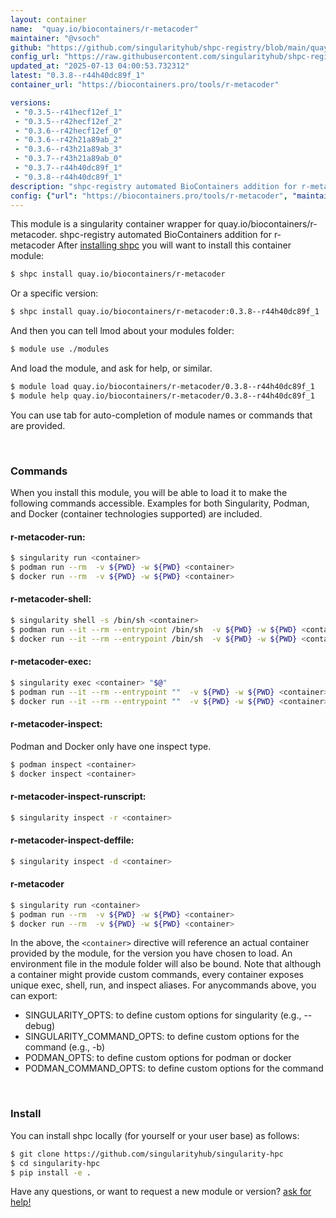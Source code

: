 ```yaml
---
layout: container
name:  "quay.io/biocontainers/r-metacoder"
maintainer: "@vsoch"
github: "https://github.com/singularityhub/shpc-registry/blob/main/quay.io/biocontainers/r-metacoder/container.yaml"
config_url: "https://raw.githubusercontent.com/singularityhub/shpc-registry/main/quay.io/biocontainers/r-metacoder/container.yaml"
updated_at: "2025-07-13 04:00:53.732312"
latest: "0.3.8--r44h40dc89f_1"
container_url: "https://biocontainers.pro/tools/r-metacoder"

versions:
 - "0.3.5--r41hecf12ef_1"
 - "0.3.5--r42hecf12ef_2"
 - "0.3.6--r42hecf12ef_0"
 - "0.3.6--r42h21a89ab_2"
 - "0.3.6--r43h21a89ab_3"
 - "0.3.7--r43h21a89ab_0"
 - "0.3.7--r44h40dc89f_1"
 - "0.3.8--r44h40dc89f_1"
description: "shpc-registry automated BioContainers addition for r-metacoder"
config: {"url": "https://biocontainers.pro/tools/r-metacoder", "maintainer": "@vsoch", "description": "shpc-registry automated BioContainers addition for r-metacoder", "latest": {"0.3.8--r44h40dc89f_1": "sha256:8da6bfcc1d037dbd040b91a80c8a4e1d2c51f5893b5dfc5b1ee741e77c2a6e12"}, "tags": {"0.3.5--r41hecf12ef_1": "sha256:8696246aa3556d541a75ec7bb7554db97bdfc3a513509cc3bbf4bf58fde44510", "0.3.5--r42hecf12ef_2": "sha256:014f333643f9a42999ff7c1296428e728315227f0fe4616564252563c195f906", "0.3.6--r42hecf12ef_0": "sha256:2f75d9904806ecc15a4049df0388875ddc815b4c66744e6083ba74adae49bda1", "0.3.6--r42h21a89ab_2": "sha256:a431956ce6c59b67e106ac7781174a3731aeaa6374d676d085ed875af270bc50", "0.3.6--r43h21a89ab_3": "sha256:fcb42d660e9446f88456a9e63fa0d0ea7dfa190409ff8893a4d9b5cdc5c8f7e1", "0.3.7--r43h21a89ab_0": "sha256:d571b5f003fe60ad542bd6112ab838736fced3d9d3c1eb358f731536224e9cf1", "0.3.7--r44h40dc89f_1": "sha256:e00cbf38c576b6b8e781f0dda9db0d307f3ade5bdddece3eb7d4189dcbec0f3f", "0.3.8--r44h40dc89f_1": "sha256:8da6bfcc1d037dbd040b91a80c8a4e1d2c51f5893b5dfc5b1ee741e77c2a6e12"}, "docker": "quay.io/biocontainers/r-metacoder"}
---
```


This module is a singularity container wrapper for quay.io/biocontainers/r-metacoder.
shpc-registry automated BioContainers addition for r-metacoder
After [installing shpc](#install) you will want to install this container module:


```bash
$ shpc install quay.io/biocontainers/r-metacoder
```

Or a specific version:

```bash
$ shpc install quay.io/biocontainers/r-metacoder:0.3.8--r44h40dc89f_1
```

And then you can tell lmod about your modules folder:

```bash
$ module use ./modules
```

And load the module, and ask for help, or similar.

```bash
$ module load quay.io/biocontainers/r-metacoder/0.3.8--r44h40dc89f_1
$ module help quay.io/biocontainers/r-metacoder/0.3.8--r44h40dc89f_1
```

You can use tab for auto-completion of module names or commands that are provided.

<br>

### Commands

When you install this module, you will be able to load it to make the following commands accessible.
Examples for both Singularity, Podman, and Docker (container technologies supported) are included.

#### r-metacoder-run:

```bash
$ singularity run <container>
$ podman run --rm  -v ${PWD} -w ${PWD} <container>
$ docker run --rm  -v ${PWD} -w ${PWD} <container>
```

#### r-metacoder-shell:

```bash
$ singularity shell -s /bin/sh <container>
$ podman run --it --rm --entrypoint /bin/sh  -v ${PWD} -w ${PWD} <container>
$ docker run --it --rm --entrypoint /bin/sh  -v ${PWD} -w ${PWD} <container>
```

#### r-metacoder-exec:

```bash
$ singularity exec <container> "$@"
$ podman run --it --rm --entrypoint ""  -v ${PWD} -w ${PWD} <container> "$@"
$ docker run --it --rm --entrypoint ""  -v ${PWD} -w ${PWD} <container> "$@"
```

#### r-metacoder-inspect:

Podman and Docker only have one inspect type.

```bash
$ podman inspect <container>
$ docker inspect <container>
```

#### r-metacoder-inspect-runscript:

```bash
$ singularity inspect -r <container>
```

#### r-metacoder-inspect-deffile:

```bash
$ singularity inspect -d <container>
```



#### r-metacoder

```bash
$ singularity run <container>
$ podman run --rm  -v ${PWD} -w ${PWD} <container>
$ docker run --rm  -v ${PWD} -w ${PWD} <container>
```


In the above, the `<container>` directive will reference an actual container provided
by the module, for the version you have chosen to load. An environment file in the
module folder will also be bound. Note that although a container
might provide custom commands, every container exposes unique exec, shell, run, and
inspect aliases. For anycommands above, you can export:

 - SINGULARITY_OPTS: to define custom options for singularity (e.g., --debug)
 - SINGULARITY_COMMAND_OPTS: to define custom options for the command (e.g., -b)
 - PODMAN_OPTS: to define custom options for podman or docker
 - PODMAN_COMMAND_OPTS: to define custom options for the command

<br>

### Install

You can install shpc locally (for yourself or your user base) as follows:

```bash
$ git clone https://github.com/singularityhub/singularity-hpc
$ cd singularity-hpc
$ pip install -e .
```

Have any questions, or want to request a new module or version? [ask for help!](https://github.com/singularityhub/singularity-hpc/issues)